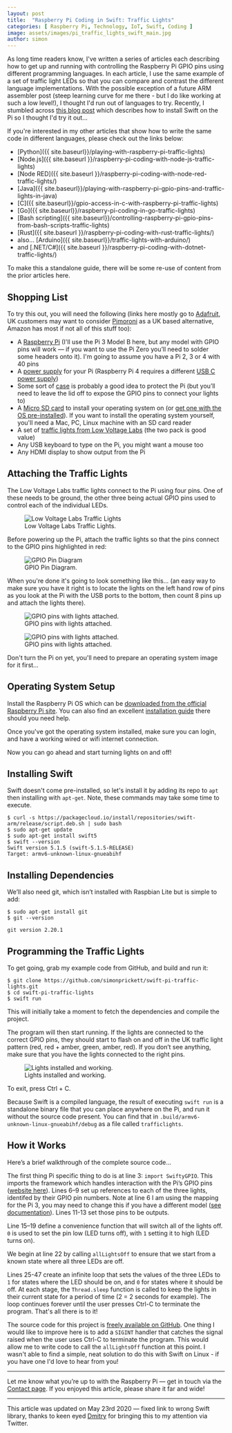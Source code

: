 ```yaml
---
layout: post
title:  "Raspberry Pi Coding in Swift: Traffic Lights"
categories: [ Raspberry Pi, Technology, IoT, Swift, Coding ]
image: assets/images/pi_traffic_lights_swift_main.jpg
author: simon
---
```

As long time readers know, I've written a series of articles each describing how to get up and running with controlling the Raspberry Pi GPIO pins using different programming languages.  In each article, I use the same example of a set of traffic light LEDs so that you can compare and contrast the different language implementations.  With the possible exception of a future ARM assembler post (steep learning curve for me there - but I do like working at such a low level!), I thought I'd run out of languages to try.  Recently, I stumbled across [this blog post](https://lickability.com/blog/swift-on-raspberry-pi/) which describes how to install Swift on the Pi so I thought I'd try it out... 

If you're interested in my other articles that show how to write the same code in different languages, please check out the links below:

* [Python]({{ site.baseurl}}/playing-with-raspberry-pi-traffic-lights)
* [Node.js]({{ site.baseurl }}/raspberry-pi-coding-with-node-js-traffic-lights)
* [Node RED]({{ site.baseurl }}/raspberry-pi-coding-with-node-red-traffic-lights/)
* [Java]({{ site.baseurl}}/playing-with-raspberry-pi-gpio-pins-and-traffic-lights-in-java)
* [C]({{ site.baseurl}}/gpio-access-in-c-with-raspberry-pi-traffic-lights)
* [Go]({{ site.baseurl}}/raspberry-pi-coding-in-go-traffic-lights)
* [Bash scripting]({{ site.baseurl}}/controlling-raspberry-pi-gpio-pins-from-bash-scripts-traffic-lights)
* [Rust]({{ site.baseurl }}/raspberry-pi-coding-with-rust-traffic-lights/)
* also... [Arduino]({{ site.baseurl}}/traffic-lights-with-arduino/)
* and [.NET/C#]({{ site.baseurl }}/raspberry-pi-coding-with-dotnet-traffic-lights/)

To make this a standalone guide, there will be some re-use of content from the prior articles here.

## Shopping List

To try this out, you will need the following (links here mostly go to [Adafruit](https://www.adafruit.com/), UK customers may want to consider [Pimoroni](https://shop.pimoroni.com/) as a UK based alternative, Amazon has most if not all of this stuff too):

* A [Raspberry Pi](https://www.adafruit.com/product/3055) (I'll use the Pi 3 Model B here, but any model with GPIO pins will work — if you want to use the Pi Zero you’ll need to solder some headers onto it). I'm going to assume you have a Pi 2, 3 or 4 with 40 pins
* A [power supply](https://www.adafruit.com/product/1995) for your Pi (Raspberry Pi 4 requires a different [USB C power supply](https://www.adafruit.com/product/4298))
* Some sort of [case](https://www.adafruit.com/product/2256) is probably a good idea to protect the Pi (but you’ll need to leave the lid off to expose the GPIO pins to connect your lights to)
* A [Micro SD card](https://www.adafruit.com/product/1294) to install your operating system on (or [get one with the OS pre-installed](https://www.adafruit.com/product/3259)). If you want to install the operating system yourself, you'll need a Mac, PC, Linux machine with an SD card reader
* A set of [traffic lights from Low Voltage Labs](http://lowvoltagelabs.com/products/pi-traffic/) (the two pack is good value)
* Any USB keyboard to type on the Pi, you might want a mouse too
* Any HDMI display to show output from the Pi

## Attaching the Traffic Lights

The Low Voltage Labs traffic lights connect to the Pi using four pins. One of these needs to be ground, the other three being actual GPIO pins used to control each of the individual LEDs.

<figure class="figure">
  <img src="{{ site.baseurl }}/assets/images/pi_traffic_lights_swift_lights_stock.jpg" class="figure-img img-fluid" alt="Low Voltage Labs Traffic Lights">
  <figcaption class="figure-caption text-center">Low Voltage Labs Traffic Lights.</figcaption>
</figure>

Before powering up the Pi, attach the traffic lights so that the pins connect to the GPIO pins highlighted in red:

<figure class="figure">
  <img src="{{ site.baseurl }}/assets/images/pi_traffic_lights_swift_gpio_diagram.png" class="figure-img img-fluid" alt="GPIO Pin Diagram">
  <figcaption class="figure-caption text-center">GPIO Pin Diagram.</figcaption>
</figure>

When you're done it's going to look something like this... (an easy way to make sure you have it right is to locate the lights on the left hand row of pins as you look at the Pi with the USB ports to the bottom, then count 8 pins up and attach the lights there).

<figure class="figure">
  <img src="{{ site.baseurl }}/assets/images/pi_traffic_lights_swift_lights_attached_1.jpg" class="figure-img img-fluid" alt="GPIO pins with lights attached.">
  <figcaption class="figure-caption text-center">GPIO pins with lights attached.</figcaption>
</figure>

<figure class="figure">
  <img src="{{ site.baseurl }}/assets/images/pi_traffic_lights_swift_lights_attached_2.jpg" class="figure-img img-fluid" alt="GPIO pins with lights attached.">
  <figcaption class="figure-caption text-center">GPIO pins with lights attached.</figcaption>
</figure>

Don't turn the Pi on yet, you'll need to prepare an operating system image for it first...

## Operating System Setup

Install the Raspberry Pi OS which can be [downloaded from the official Raspberry Pi site](https://www.raspberrypi.com/software/). You can also find an excellent [installation guide](https://www.raspberrypi.org/documentation/installation/installing-images/README.md) there should you need help.

Once you've got the operating system installed, make sure you can login, and have a working wired or wifi internet connection.

Now you can go ahead and start turning lights on and off!

## Installing Swift

Swift doesn't come pre-installed, so let's install it by adding its repo to `apt` then installing with `apt-get`.  Note, these commands may take some time to execute.

```
$ curl -s https://packagecloud.io/install/repositories/swift-arm/release/script.deb.sh | sudo bash
$ sudo apt-get update
$ sudo apt-get install swift5
$ swift --version
Swift version 5.1.5 (swift-5.1.5-RELEASE)
Target: armv6-unknown-linux-gnueabihf
```

## Installing Dependencies

We’ll also need git, which isn’t installed with Raspbian Lite but is simple to add:

```
$ sudo apt-get install git
$ git --version

git version 2.20.1
```

## Programming the Traffic Lights

To get going, grab my example code from GitHub, and build and run it:

```
$ git clone https://github.com/simonprickett/swift-pi-traffic-lights.git
$ cd swift-pi-traffic-lights
$ swift run
```

This will initially take a moment to fetch the dependencies and compile the project.

The program will then start running.  If the lights are connected to the correct GPIO pins, they should start to flash on and off in the UK traffic light pattern (red, red + amber, green, amber, red). If you don’t see anything, make sure that you have the lights connected to the right pins.

<figure class="figure">
  <img src="{{ site.baseurl }}/assets/images/pi_traffic_lights_swift_lights_working.gif" class="figure-img img-fluid" alt="Lights installed and working.">
  <figcaption class="figure-caption text-center">Lights installed and working.</figcaption>
</figure>

To exit, press Ctrl + C.

Because Swift is a compiled language, the result of executing `swift run` is a standalone binary file that you can place anywhere on the Pi, and run it without the source code present.  You can find that in `.build/armv6-unknown-linux-gnueabihf/debug` as a file called `trafficlights`.

## How it Works

Here’s a brief walkthrough of the complete source code...

<script src="https://gist.github.com/simonprickett/bd6f787ac6308814fbef806fb0c8e5f2.js"></script>

The first thing Pi specific thing to do is at line 3: `import SwiftyGPIO`.  This imports the framework which handles interaction with the Pi’s GPIO pins ([website here](https://github.com/uraimo/SwiftyGPIO)). Lines 6–9 set up references to each of the three lights, identifed by their GPIO pin numbers.  Note at line 6 I am using the mapping for the Pi 3, you may need to change this if you have a different model ([see documentation](https://github.com/uraimo/SwiftyGPIO#gpio)).  Lines 11-13 set those pins to be outputs.

Line 15–19 define a convenience function that will switch all of the lights off.  `0` is used to set the pin low (LED turns off), with `1` setting it to high (LED turns on).

We begin at line 22 by calling `allLightsOff` to ensure that we start from a known state where all three LEDs are off.

Lines 25-47 create an infinite loop that sets the values of the three LEDs to `1` for states where the LED should be on, and `0` for states where it should be off.  At each stage, the `Thread.sleep` function is called to keep the lights in their current state for a period of time (2 = 2 seconds for example).  The loop continues forever until the user presses Ctrl-C to terminate the program.  That's all there is to it!

The source code for this project is [freely available on GitHub](https://github.com/simonprickett/swift-pi-traffic-lights).  One thing I would like to improve here is to add a `SIGINT` handler that catches the signal raised when the user uses Ctrl-C to terminate the program.  This would allow me to write code to call the `allLightsOff` function at this point.  I wasn't able to find a simple, neat solution to do this with Swift on Linux - if you have one I'd love to hear from you!

---

Let me know what you’re up to with the Raspberry Pi — get in touch via the [Contact page](https://simonprickett.dev/contact/). If you enjoyed this article, please share it far and wide!

---

This article was updated on May 23rd 2020 — fixed link to wrong Swift library, thanks to keen eyed [Dmitry](https://twitter.com/DimkoyDimkoy) for bringing this to my attention via Twitter.